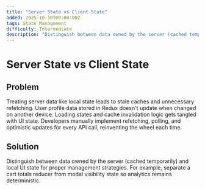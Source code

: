 ```yaml
---
title: "Server State vs Client State"
added: 2025-10-10T00:00:00Z
tags: State Management
difficulty: Intermediate
description: "Distinguish between data owned by the server (cached temporarily) and local UI state for proper management strategies."
---
```

# Server State vs Client State

## Problem

Treating server data like local state leads to stale caches and unnecessary refetching. User profile data stored in Redux doesn't update when changed on another device. Loading states and cache invalidation logic gets tangled with UI state. Developers manually implement refetching, polling, and optimistic updates for every API call, reinventing the wheel each time.

## Solution

Distinguish between data owned by the server (cached temporarily) and local UI state for proper management strategies. For example, separate a cart totals reducer from modal visibility state so analytics remains deterministic.
